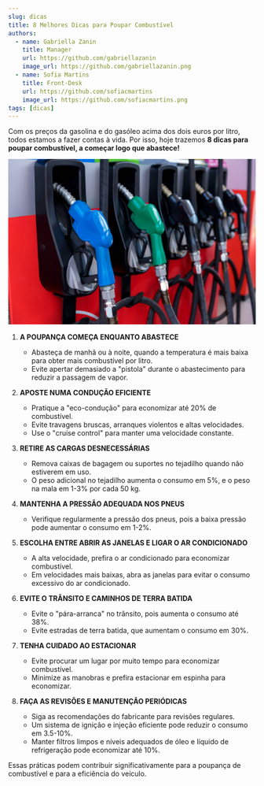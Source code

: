 ```yaml
---
slug: dicas
title: 8 Melhores Dicas para Poupar Combustível
authors:
  - name: Gabriella Zanin
    title: Manager
    url: https://github.com/gabriellazanin
    image_url: https://github.com/gabriellazanin.png
  - name: Sofia Martins
    title: Front-Desk
    url: https://github.com/sofiacmartins
    image_url: https://github.com/sofiacmartins.png
tags: [dicas]
---
```

Com os preços da gasolina e do gasóleo acima dos dois euros por litro, todos estamos a fazer contas à vida. Por isso, hoje trazemos **8 dicas para poupar combustível, a começar logo que abastece!** 

![Gasolina](./gasolina.jpg)
1. **A POUPANÇA COMEÇA ENQUANTO ABASTECE**
   - Abasteça de manhã ou à noite, quando a temperatura é mais baixa para obter mais combustível por litro.
   - Evite apertar demasiado a "pistola" durante o abastecimento para reduzir a passagem de vapor.

2. **APOSTE NUMA CONDUÇÃO EFICIENTE**
   - Pratique a "eco-condução" para economizar até 20% de combustível.
   - Evite travagens bruscas, arranques violentos e altas velocidades.
   - Use o "cruise control" para manter uma velocidade constante.

3. **RETIRE AS CARGAS DESNECESSÁRIAS**
   - Remova caixas de bagagem ou suportes no tejadilho quando não estiverem em uso.
   - O peso adicional no tejadilho aumenta o consumo em 5%, e o peso na mala em 1-3% por cada 50 kg.

4. **MANTENHA A PRESSÃO ADEQUADA NOS PNEUS**
   - Verifique regularmente a pressão dos pneus, pois a baixa pressão pode aumentar o consumo em 1-2%.

5. **ESCOLHA ENTRE ABRIR AS JANELAS E LIGAR O AR CONDICIONADO**
   - A alta velocidade, prefira o ar condicionado para economizar combustível.
   - Em velocidades mais baixas, abra as janelas para evitar o consumo excessivo do ar condicionado.

6. **EVITE O TRÂNSITO E CAMINHOS DE TERRA BATIDA**
   - Evite o "pára-arranca" no trânsito, pois aumenta o consumo até 38%.
   - Evite estradas de terra batida, que aumentam o consumo em 30%.

7. **TENHA CUIDADO AO ESTACIONAR**
   - Evite procurar um lugar por muito tempo para economizar combustível.
   - Minimize as manobras e prefira estacionar em espinha para economizar.

8. **FAÇA AS REVISÕES E MANUTENÇÃO PERIÓDICAS**
   - Siga as recomendações do fabricante para revisões regulares.
   - Um sistema de ignição e injeção eficiente pode reduzir o consumo em 3.5-10%.
   - Manter filtros limpos e níveis adequados de óleo e líquido de refrigeração pode economizar até 10%.

Essas práticas podem contribuir significativamente para a poupança de combustível e para a eficiência do veículo.
